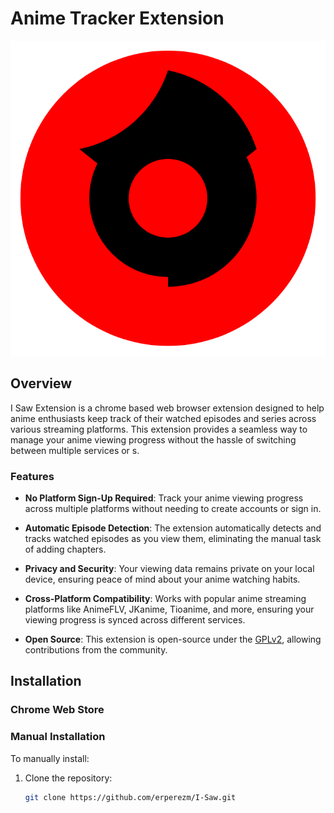 # Anime Tracker Extension

![Logo](https://raw.githubusercontent.com/erperezm/I-Saw/main/icon128.png) 

## Overview

I Saw Extension is a chrome based web browser extension designed to help anime enthusiasts keep track of their watched episodes and series across various streaming platforms. This extension provides a seamless way to manage your anime viewing progress without the hassle of switching between multiple services or s.

### Features

- **No Platform Sign-Up Required**: Track your anime viewing progress across multiple platforms without needing to create accounts or sign in.

- **Automatic Episode Detection**: The extension automatically detects and tracks watched episodes as you view them, eliminating the manual task of adding chapters.

- **Privacy and Security**: Your viewing data remains private on your local device, ensuring peace of mind about your anime watching habits.

- **Cross-Platform Compatibility**: Works with popular anime streaming platforms like AnimeFLV, JKanime, Tioanime, and more, ensuring your viewing progress is synced across different services.

- **Open Source**: This extension is open-source under the [GPLv2](LICENSE.md), allowing contributions from the community.

## Installation


### Chrome Web Store

<!-- Install the Anime Tracker Extension directly from the [Chrome Web Store](https://chrome.google.com/webstore/detail/your-extension-id). -->

### Manual Installation

To manually install:

1. Clone the repository:
   ```bash
   git clone https://github.com/erperezm/I-Saw.git
